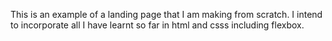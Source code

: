 This is an example of a landing page that I am making from scratch.
I intend to incorporate all I have learnt so far in html and csss including flexbox.